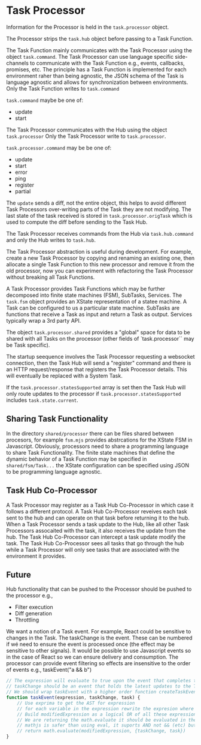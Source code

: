 # Task Processor

Information for the Processor is held in the `task.processor` object.

The Processor strips the `task.hub` object before passing to a Task Function.

The Task Function mainly communicates with the Task Processor using the object `task.command`. The Task Processor can use language specific side-channels to communicate with the Task Function e.g., events, callbacks, promises, etc. The principle has a Task Function is implemented for each environment raher than being agnostic, the JSON schema of the Task is language agnostic and allows for synchronization between environments. Only the Task Function writes to `task.command`

`task.command` maybe be one of:
  * update
  * start

The Task Processor communicates with the Hub using the object `task.processor` Only the Task Processor write to `task.processor`.

`task.processor.command` may be be one of:
  * update
  * start
  * error
  * ping
  * register
  * partial

The `update` sends a diff, not the entire object, this helps to avoid different Task Processors over-writing parts of the Task they are not modifying. The last state of the task received is stored in `task.processor.origTask` which is used to compute the diff before sending to the Task Hub.

The Task Processor receives commands from the Hub via `task.hub.command` and only the Hub writes to `task.hub`.

The Task Processor abstraction is useful during development. For example, create a new Task Processor by copying and renaming an existing one, then allocate a single Task Function to this new processor and remove it from the old processor, now you can experiment with refactoring the Task Processor without breaking all Task Functions. 

A Task Processor provides Task Functions which may be further decomposed into finite state machines (FSM), SubTasks, Services. The `task.fsm` object provides an XState representation of a statee machine. A Task can be configured to us a particular state machine. SubTasks are functions that receive a Task as input and return a Task as output. Services typically wrap a 3rd party API.

The object `task.processor.shared` provides a "global" space for data to be shared with all Tasks on the processor (other fields of `task.processor`` may be Task specific).

The startup seequence involves the Task Processor requesting a websocket connection, then the Task Hub will send a "register" command and there is an HTTP request/response that registers the Task Processor details. This will eventually be replaced with a System Task.

If the `task.processor.statesSupported` array is set then the Task Hub will only route updates to the processor if `task.processor.statesSupported` includes `task.state.current`.

## Sharing Task Functionality

In the directory `shared/processor` there can be files shared between procesors, for example `fsm.mjs` provides abstrcations for the XState FSM in Javascript. Obviously, processors need to share a programming language to share Task Functionality. The finite state machines that define the dynamic behavior of a Task Function may be specified in `shared/fsm/Task...` the XState configuration can be specified using JSON to be programming language agnostic. 

## Task Hub Co-Processor

A Task Processor may register as a Task Hub Co-Processor in which case it follows a different protocol. A Task Hub Co-Processor reveives each task sent to the hub and can operate on that task before returning it to the hub. When a Task Processor sends a task update to the Hub, like all other Task Processors assocaited with the task, it also receives the update from the hub. The Task Hub Co-Processor can intercept a task update modify the task. The Task Hub Co-Processor sees all tasks that go through the hub while a Task Processor will only see tasks that are associated with the environment it provides.

## Future

Hub functionality that can be pushed to the Processor should be pushed to the processor e.g.,
* Filter execution
* Diff generation
* Throttling

 We want a notion of a Task event. For example, React could be sensitive to changes in the Task. The taskChange is the event. These can be numbered if wé need to ensure the event is processed once (the effect may be sensitive to other signals). It would be possible to use Javascript events so in the case of React so we can ensure delivery and consumption. The processor can provide event filtering so effects are insensitive to the order of events e.g., taskEvent("a && b") 

```javascript
// The expression will evaluate to true upon the event that completes the expression
// taskChange should be an event that holds the latest updates to the Task
// We should wrap taskEvent with a higher order function createTaskEvent then user only need call taskEvent without needing to pass in taskChange and task each time. 
function taskEvent(expression, taskChange, task) {
    // Use exprima to get the AST for expression
    // for each variable in the expression rewrite the expresion where that variable is refered to as taskChange.variable while the other variables are task.variable
    // Build modifiedExpression as a logical OR of all these expression rewrites
    // We are returning the math.evaluate it should be evaluated in the context of where the function was called
    // mathjs is safer than using eval, it suports AND not && (etc) but we can rewrite && as AND during the rewrite step above.
    // return math.evaluate(modifiedExpression, {taskChange, task}) 
}
```